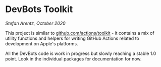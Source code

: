 # DevBots Toolkit
_Stefan Arentz, October 2020_

This project is similar to [github.com/actions/toolkit](https://github.com/actions/toolkit) - it contains a mix of utility functions and helpers for writing GitHub Actions related to development on Apple's platforms.

All the DevBots code is work in progress but slowly reaching a stable 1.0 point. Look in the individual packages for documentation for now.

